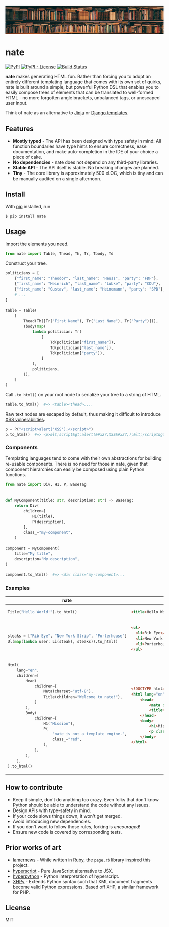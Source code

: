 ![Library](https://github.com/alexanderGugel/nate/raw/master/assets/alfons-morales-YLSwjSy7stw-unsplash.jpg)

# nate

[![PyPI](https://img.shields.io/pypi/v/nate)](https://pypi.org/project/nate/) [![PyPI - License](https://img.shields.io/pypi/l/nate)](https://pypi.org/project/nate/) [![Build Status](https://travis-ci.com/alexanderGugel/nate.svg?branch=master)](https://travis-ci.com/alexanderGugel/nate)

**nate** makes generating HTML fun. Rather than forcing you to adopt an entirely different templating language that comes with its own set of quirks, nate is built around a simple, but powerful Python DSL that enables you to easily compose trees of elements that can be translated to well-formed HTML - no more forgotten angle brackets, unbalanced tags, or unescaped user input.

Think of nate as an alternative to [Jinja](https://jinja.palletsprojects.com/en/2.11.x/) or [Django templates](https://docs.djangoproject.com/en/3.1/ref/templates/language/).

## Features

- **Mostly typed** - The API has been designed with type safety in mind: All
  function boundaries have type hints to ensure correctness, ease
  documentation, and make auto-completion in the IDE of your choice a piece of
  cake.
- **No dependencies** - nate does not depend on any third-party libraries.
- **Stable API** - The API itself is stable. No breaking changes are planned.
- **Tiny** - The core library is approximately 500 eLOC, which is tiny and
  can be manually audited on a single afternoon.

## Install

With [pip](https://pip.pypa.io/en/stable/installing/) installed, run

```
$ pip install nate
```

## Usage

Import the elements you need.

```python
from nate import Table, Thead, Th, Tr, Tbody, Td
```

Construct your tree.

```python
politicians = [
    {"first_name": "Theodor", "last_name": "Heuss", "party": "FDP"},
    {"first_name": "Heinrich", "last_name": "Lübke", "party": "CDU"},
    {"first_name": "Gustav", "last_name": "Heinemann", "party": "SPD"},
    # ...
]

table = Table(
    [
        Thead(Th([Tr("First Name"), Tr("Last Name"), Tr("Party")])),
        Tbody(map(
            lambda politician: Tr(
                [
                    Td(politician["first_name"]),
                    Td(politician["last_name"]),
                    Td(politician["party"]),
                ]
            ),
            politicians,
        )),
    ]
)
```

Call `.to_html()` on your root node to serialize your tree to a string of HTML.

```python
table.to_html()  #=> <table><thead>....
```

Raw text nodes are escaped by default, thus making it difficult to introduce [XSS vulnerabilities](https://en.wikipedia.org/wiki/Cross-site_scripting).

```python
p = P("<script>alert('XSS');</script>")
p.to_html()  #=> <p>&lt;script&gt;alert(&#x27;XSS&#x27;);&lt;/script&gt;</p>
```

### Components

Templating languages tend to come with their own abstractions for building re-usable components. There is no need for those in nate, given that component hierarchies can easily be composed using plain Python functions.

```python
from nate import Div, H1, P, BaseTag


def MyComponent(title: str, description: str) -> BaseTag:
    return Div(
        children=[
            H1(title),
            P(description),
        ],
        class_="my-component",
    )

component = MyComponent(
    title="My title",
    description="My description",
)

component.to_html()  #=> <div class="my-component>...
```

### Examples

<table>
<thead>
<tr>
<th>
nate
</th>
<th>
HTML
</th>
</tr>
</thead>
<tbody>
<tr>
<td>

```python
Title("Hello World!").to_html()
```

</td>
<td>

```html
<title>Hello World!</title>
```

</td>
</tr>
<tr>
<td>

```python
steaks = ["Rib Eye", "New York Strip", "Porterhouse"]
Ul(map(lambda user: Li(steak), steaks)).to_html()
```

</td>
<td>

```html
<ul>
  <li>Rib Eye</li>
  <li>New York Strip</li>
  <li>Porterhouse</li>
</ul>
```

</td>
</tr>
<tr>
<td>

```python
Html(
    lang="en",
    children=[
        Head(
            children=[
                Meta(charset="utf-8"),
                Title(children="Welcome to nate!"),
            ]
        ),
        Body(
            children=[
                H1("Mission"),
                P(
                    "nate is not a template engine.",
                    class_="red",
                ),
            ],
        ),
    ],
).to_html()
```

</td>
<td>


```html
<!DOCTYPE html>
<html lang="en">
    <head>
        <meta charset="utf-8"/>
        <title>Welcome to nate!</title>
    </head>
    <body>
        <h1>Mission</h1>
        <p class="red">nate is not a template engine.</p>
    </body>
</html>
```

</td>
</tr>
</tbody>
</table>

## How to contribute

- Keep it simple, don't do anything too crazy. Even folks that don't know Python should be able to understand the code without any issues.
- Design APIs with type-safety in mind.
- If your code slows things down, it won't get merged.
- Avoid introducing new dependencies.
- If you don't want to follow those rules, forking is _encouraged_!
- Ensure new code is covered by corresponding tests.

## Prior works of art

- [lamernews](https://github.com/antirez/lamernews) - While written in Ruby, the [`page.rb`](https://github.com/antirez/lamernews/blob/master/page.rb) library inspired this project.
- [hyperscript](https://github.com/hyperhype/hyperscript) - Pure JavaScript alternative to JSX.
- [hyperpython](https://github.com/ejplatform/hyperpython) - Python interpretation of hyperscript.
- [XHPy](https://pypi.org/project/xhpy/) - Extends Python syntax such that XML document fragments become valid Python expressions. Based off XHP, a similar framework for PHP.

## License

MIT
